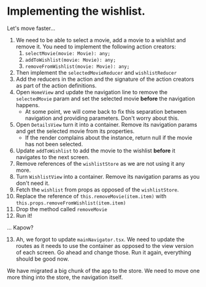 # Implementing the wishlist.

Let's move faster...

1. We need to be able to select a movie, add a movie to a wishlist and remove it. You need to implement the following action creators:
    1. `selectMovie(movie: Movie): any;`
    2. `addToWishlist(movie: Movie): any;`
    3. `removeFromWishlist(movie: Movie): any;`
2. Then implement the `selectedMovieReducer` and `wishlistReducer`
3. Add the reducers in the action and the signature of the action creators as part of the action definitions.
4. Open `HomeView` and update the navigation line to remove the `selectedMovie` param and set the selected movie **before** the navigation happens.
    - At some point, we will come back to fix this separation between navigation and providing parameters. Don't worry about this.
5. Open `DetailsView` turn it into a container. Remove its navigation params and get the selected movie from its properties.
    - If the render complains about the instance, return null if the movie has not been selected.
6. Update `addToWishlist` to add the movie to the wishlist **before** it navigates to the next screen.
7. Remove references of the `wishlistStore` as we are not using it any more.
8. Turn `WishlistView` into a container. Remove its navigation params as you don't need it.
9. Fetch the `wishlist` from props as opposed of the `wishlistStore`.
10. Replace the reference of `this.removeMovie(item.item)` with `this.props.removeFromWishlist(item.item)`
11. Drop the method called `removeMovie`
12. Run it!


... Kapow?

13. Ah, we forgot to update `mainNavigator.tsx`. We need to update the routes as it needs to use the container as opposed to the view version of each screen. Go ahead and change those. Run it again, everything should be good now.

We have migrated a big chunk of the app to the store. We need to move one more thing into the store, the navigation itself.
